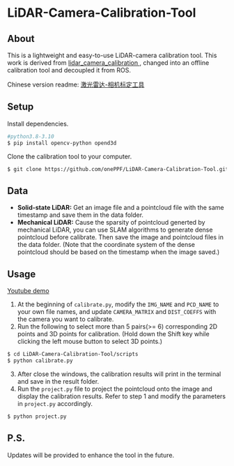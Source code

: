 # LiDAR-Camera-Calibration-Tool

## About
This is a lightweight and easy-to-use LiDAR-camera calibration tool. This work is derived from [lidar_camera_calibration
](https://github.com/heethesh/lidar_camera_calibration), changed into an offline calibration tool and decoupled it from ROS.

Chinese version readme: [激光雷达-相机标定工具](https://zhuanlan.zhihu.com/p/668856220)
## Setup
Install dependencies.
``` bash
#python3.8-3.10
$ pip install opencv-python opend3d
```
Clone the calibration tool to your computer.
``` bash
$ git clone https://github.com/onePPF/LiDAR-Camera-Calibration-Tool.git
```

## Data
- **Solid-state LiDAR:** Get an image file and a pointcloud file with the same timestamp and save them in the data folder.
- **Mechanical LiDAR:** Cause the sparsity of pointcloud generted by mechanical LiDAR, you can use SLAM algorithms to generate dense pointcloud before calibrate. Then save the image and pointcloud files in the data folder. (Note that the coordinate system of the dense pointcloud should be based on the timestamp when the image saved.)

## Usage 

[Youtube demo](https://www.youtube.com/watch?v=kxkrokD8NN4)


1. At the beginning of `calibrate.py`, modify the `IMG_NAME` and `PCD_NAME` to your own file names, and update `CAMERA_MATRIX` and `DIST_COEFFS` with the camera you want to calibrate.
2. Run the following to select more than 5 pairs(>= 6) corresponding 2D points and 3D points for calibration. (Hold down the Shift key while clicking the left mouse button to select 3D points.)
```bash
$ cd LiDAR-Camera-Calibration-Tool/scripts
$ python calibrate.py
```
3. After close the windows, the calibration results will print in the terminal and save in the result folder.
4. Run the `project.py` file to project the pointcloud onto the image and display the calibration results. Refer to step 1 and modify the parameters in `project.py` accordingly.
```bash
$ python project.py
```

## P.S.
Updates will be provided to enhance the tool in the future.
